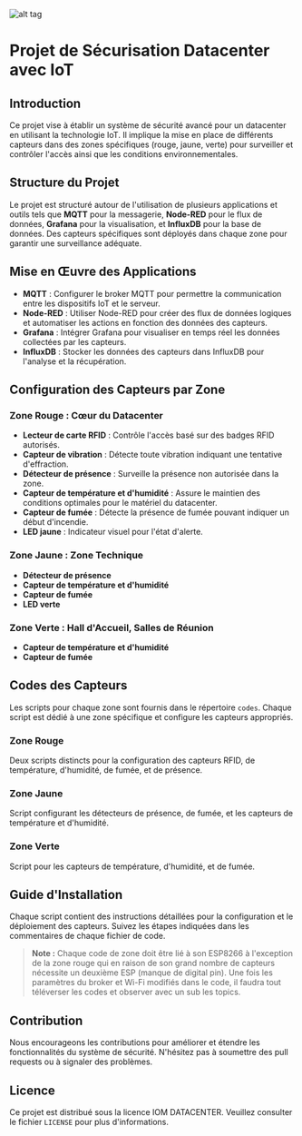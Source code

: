 ![alt tag](https://github.com/Chadi25/SA-4.IOM.01-Impl-menter-les-r-seaux-et-protocoles-sans-fil-d-di-s-l-IoT/issues/1#issue-2237261867)
# Projet de Sécurisation Datacenter avec IoT

## Introduction

Ce projet vise à établir un système de sécurité avancé pour un datacenter en utilisant la technologie IoT. Il implique la mise en place de différents capteurs dans des zones spécifiques (rouge, jaune, verte) pour surveiller et contrôler l'accès ainsi que les conditions environnementales.

## Structure du Projet

Le projet est structuré autour de l'utilisation de plusieurs applications et outils tels que **MQTT** pour la messagerie, **Node-RED** pour le flux de données, **Grafana** pour la visualisation, et **InfluxDB** pour la base de données. Des capteurs spécifiques sont déployés dans chaque zone pour garantir une surveillance adéquate.

## Mise en Œuvre des Applications

- **MQTT** : Configurer le broker MQTT pour permettre la communication entre les dispositifs IoT et le serveur.
- **Node-RED** : Utiliser Node-RED pour créer des flux de données logiques et automatiser les actions en fonction des données des capteurs.
- **Grafana** : Intégrer Grafana pour visualiser en temps réel les données collectées par les capteurs.
- **InfluxDB** : Stocker les données des capteurs dans InfluxDB pour l'analyse et la récupération.

## Configuration des Capteurs par Zone

### Zone Rouge : Cœur du Datacenter

- **Lecteur de carte RFID** : Contrôle l'accès basé sur des badges RFID autorisés.
- **Capteur de vibration** : Détecte toute vibration indiquant une tentative d'effraction.
- **Détecteur de présence** : Surveille la présence non autorisée dans la zone.
- **Capteur de température et d'humidité** : Assure le maintien des conditions optimales pour le matériel du datacenter.
- **Capteur de fumée** : Détecte la présence de fumée pouvant indiquer un début d'incendie.
- **LED jaune** : Indicateur visuel pour l'état d'alerte.

### Zone Jaune : Zone Technique

- **Détecteur de présence**
- **Capteur de température et d'humidité**
- **Capteur de fumée**
- **LED verte**

### Zone Verte : Hall d'Accueil, Salles de Réunion

- **Capteur de température et d'humidité**
- **Capteur de fumée**

## Codes des Capteurs

Les scripts pour chaque zone sont fournis dans le répertoire `codes`. Chaque script est dédié à une zone spécifique et configure les capteurs appropriés.

### Zone Rouge

Deux scripts distincts pour la configuration des capteurs RFID, de température, d'humidité, de fumée, et de présence.

### Zone Jaune

Script configurant les détecteurs de présence, de fumée, et les capteurs de température et d'humidité.

### Zone Verte

Script pour les capteurs de température, d'humidité, et de fumée.

## Guide d'Installation

Chaque script contient des instructions détaillées pour la configuration et le déploiement des capteurs. Suivez les étapes indiquées dans les commentaires de chaque fichier de code.

> **Note :** Chaque code de zone doit être lié à son ESP8266 à l'exception de la zone rouge qui en raison de son grand nombre de capteurs nécessite un deuxième ESP (manque de digital pin). Une fois les paramètres du broker et Wi-Fi modifiés dans le code, il faudra tout téléverser les codes et observer avec un sub les topics.

## Contribution

Nous encourageons les contributions pour améliorer et étendre les fonctionnalités du système de sécurité. N'hésitez pas à soumettre des pull requests ou à signaler des problèmes.

## Licence

Ce projet est distribué sous la licence IOM DATACENTER. Veuillez consulter le fichier `LICENSE` pour plus d'informations.


